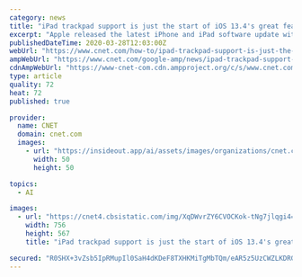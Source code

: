 ```yaml
---
category: news
title: "iPad trackpad support is just the start of iOS 13.4's great features"
excerpt: "Apple released the latest iPhone and iPad software update with iOS 13.4 and iPadOS 13.4. It adds new features that let you use the trackpad to control the iPad, share iCloud files and make new Memoji,"
publishedDateTime: 2020-03-28T12:03:00Z
webUrl: "https://www.cnet.com/how-to/ipad-trackpad-support-is-just-the-start-of-ios-13-4s-great-features/"
ampWebUrl: "https://www.cnet.com/google-amp/news/ipad-trackpad-support-is-just-the-start-of-ios-13-4s-great-features/"
cdnAmpWebUrl: "https://www-cnet-com.cdn.ampproject.org/c/s/www.cnet.com/google-amp/news/ipad-trackpad-support-is-just-the-start-of-ios-13-4s-great-features/"
type: article
quality: 72
heat: 72
published: true

provider:
  name: CNET
  domain: cnet.com
  images:
    - url: "https://insideout.app/ai/assets/images/organizations/cnet.com-50x50.jpg"
      width: 50
      height: 50

topics:
  - AI

images:
  - url: "https://cnet4.cbsistatic.com/img/XqDWvrZY6CVOCKok-tNg7jlqgi4=/756x567/2019/09/19/58acf163-3d55-4bdb-8353-4fc0dd83527d/memoji-stickers.jpg"
    width: 756
    height: 567
    title: "iPad trackpad support is just the start of iOS 13.4's great features"

secured: "R0SHX+3vZsb5IpRMupIl0SaH4dKDeF8TXHKMiTgMbTQm/eAR5z5UzCWZLKDRGW83BS2eyY7FwUP4sNCRP8pxfkmFmSbNxVozBYj8uZeKpJJPvaHTD7sWXHsVzt11UjHK8DX6g9BC5ST4Izp+UCI62L8yXdLD+m8wKRbvWa+mKYdvUIsdcLzcV9VVZOkomOxxSMg51vnl2pqJLMkDus9nI0I7M0NZNvD9PSepahk8q7umKP34hrpeAqncsUVT+0cBYqrVi0KlYU2D7UZcNUdwoWXxmSm/pFNdlm1l1srOLh/aXCwiMqYwp4SzadmstjJ2;RTrf7xFDJqAVt2BOF+n2jg=="
---
```


